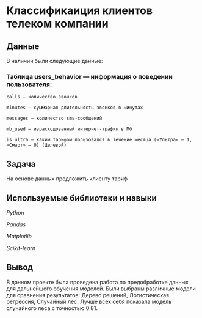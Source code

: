 # Классификаиция клиентов телеком компании


## Данные

В наличии были следующие данные:

### Таблица users_behavior — информация о поведении пользователя:
    
    сalls — количество звонков

    minutes — суммарная длительность звонков в минутах

    messages — количество sms-сообщений

    mb_used — израсходованный интернет-трафик в Мб

    is_ultra — каким тарифом пользовался в течение месяца («Ультра» — 1, «Смарт» — 0) (Целевой)


## Задача

На основе данных предложить клиенту тариф

## Используемые библиотеки и навыки

*Python*

*Pandas*

*Matplotlib*

*Scikit-learn*

## Вывод

В данном проекте была проведена работа по предобработке данных для дальнейшего обучения моделей. Были выбраны различные модели для сравнения результатов: Дерево решений, Логистическая регрессия, Случайный лес. Лучше всех себя показала модель случайного леса с точностью 0.81.
